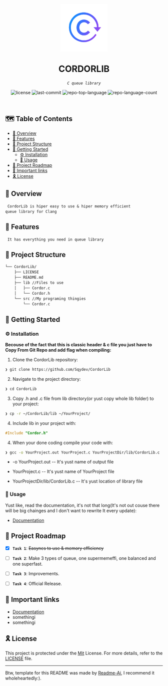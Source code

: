<p align="center">
    <img src="https://github.com/Sqydev/CordorLib/blob/main/Logo.png" align="center" width="30%">
</p>
<p align="center"><h1 align="center">CORDORLIB</h1></p>
<p align="center">
	<em><code>C queue library</code></em>
</p>
<p align="center">
	<img src="https://img.shields.io/github/license/Sqydev/CordorLib?style=default&logo=opensourceinitiative&logoColor=white&color=00ffbc" alt="license">
	<img src="https://img.shields.io/github/last-commit/Sqydev/CordorLib?style=default&logo=git&logoColor=white&color=00ffbc" alt="last-commit">
	<img src="https://img.shields.io/github/languages/top/Sqydev/CordorLib?style=default&color=00ffbc" alt="repo-top-language">
	<img src="https://img.shields.io/github/languages/count/Sqydev/CordorLib?style=default&color=00ffbc" alt="repo-language-count">
</p>
<p align="center"><!-- default option, n2o dependency badges. -->
</p>
<p align="center">
	<!-- default option, no dependency badges. -->
</p>
<br>

## 🗺️ Table of Contents

- [📍 Overview](#-overview)
- [👾 Features](#-features)
- [📁 Project Structure](#-project-structure)
- [🚀 Getting Started](#-getting-started)
  - [⚙️ Installation](#-installation)
  - [🤖 Usage](#-usage)
- [📌 Project Roadmap](#-project-roadmap)
- [🔗 Important links](#-important-links)
- [🎗 License](#-license)


## 📍 Overview

<code> CordorLib is hiper easy to use & hiper memory efficient queue library for Clang</code>


## 👾 Features

<code> It has everything you need in queue library</code>


## 📁 Project Structure

```sh
└── CordorLib/
    ├── LICENSE
    ├── README.md
    ├── lib //Files to use
    │   ├── Cordor.c
    │   └── Cordor.h
    └── src //My programing thingies
        └── Cordor.c
```


## 🚀 Getting Started

### ⚙️ Installation

**Becouse of the fact that this is classic header & c file you just have to Copy From Git Repo and add flag when compiling:**

1. Clone the CordorLib repository:
```sh
❯ git clone https://github.com/Sqydev/CordorLib
```

2. Navigate to the project directory:
```sh
❯ cd CordorLib
```

3. Copy .h and .c file from lib directory(or yust copy whole lib folder) to your project:

```sh
❯ cp -r ~/CordorLib/lib ~/YourProject/
```

4. Include lib in your project with:

```c
#Include "Cordor.h"
```

4. When your done coding compile your code with:

```sh
❯ gcc -o YourProject.out YourProject.c YourProjectDir/lib/CordorLib.c
```

- -o YourProject.out -- It's yust name of output file

- YourProject.c -- It's yust name of YourProject file

- YourProjectDir/lib/CordorLib.c -- It's yust location of library file


### 🤖 Usage
Yust like, read the documentation, it's not that long(It's not out couse there will be big chainges and I don't want to rewrite It every update):
- [Documentation](https://google.com)


## 📌 Project Roadmap

- [X] **`Task 1`**: <strike>Easynes to use & memory efficiency</strike>
- [ ] **`Task 2`**: Make 3 types of queue, one supermemeffi, one balanced and one superfast.
- [ ] **`Task 3`**: Improvements.
- [ ] **`Task 4`**: Official Release.


## 🔗 Important links

- [Documentation](https://google.com)
- somethingi
- somethingi


## 🎗 License

This project is protected under the [Mit](https://choosealicense.com/licenses/mit/) License. For more details, refer to the [LICENSE](https://choosealicense.com/licenses/) file.

---

Btw, template for this README was made by [Readme-Ai](https://github.com/eli64s/readme-ai?tab=readme-ov-file), I recommend it wholeheartedly:).
